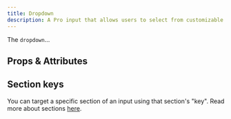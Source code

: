 ```yaml
---
title: Dropdown
description: A Pro input that allows users to select from customizable options list.
---
```


<InputPageHero
title="Dropdown"
icon="IconInputSelect"
:pro="true"
project-price="2.00"></InputPageHero>

The `dropdown`...

<!-- example -->

## Props & Attributes

<!-- <reference-table input="dropdown">
</reference-table> -->

## Section keys

You can target a specific section of an input using that section's "key". Read more about sections [here](/essentials/inputs#sections).

<div>
  <formkit-input-diagram />
</div>

<reference-table type="sectionKeys" primary="section-key" :without="[]">
</reference-table>
